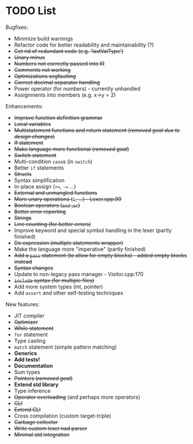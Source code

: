 #  TODO List

Bugfixes:
- Minimize build warnings
- Refactor code for better readability and maintainability (?)
- ~~Get rid of redundant code (e.g. 'lastValType')~~
- ~~Unary minus~~
- ~~Numbers not correctly passed into IR~~
- ~~Comments not working~~
- ~~Optimizations segfaulting~~
- ~~Correct decimal separator handling~~
- Power operator (for numbers) - currently unhandled
- Assignments into members (e.g. x->y = 2)



Enhancements:
- ~~Improve function definition grammar~~
- ~~Local variables~~
- ~~Multistatement functions and return statement (_removed goal due to design changes_)~~
- ~~If statement~~
- ~~Make language more functional (_removed goal_)~~
- ~~Switch statement~~
- Multi-condition `case`s (in `switch`)
- Better `if` statements
- ~~Structs~~
- Syntax simplification
- In-place assign (`+=`, `-=` ...)
- ~~External and unmangled functions~~
- ~~More unary operations (`!`, ...) - Lexer.cpp:99~~
- ~~Boolean operators (`and` ,`or`)~~
- ~~Better error reporting~~
- ~~Strings~~
- ~~Line counting (for better errors)~~
- Improve keyword and special symbol handling in the lexer (partly finished)
- ~~Do expression (multiple statements wrapper)~~
- Make the language more "imperative" (partly finished)
- ~~Add a `pass` statement (to allow for empty blocks) - added empty blocks instead~~
- ~~Syntax changes~~
- Update to non-legacy pass manager - Visitor.cpp:170
- ~~`include` syntax (for multiple files)~~
- Add more system types (int, pointer)
- Add `assert` and other self-testing techniques



New features:
- JIT compiler
- ~~Optimizer~~
- ~~While statement~~
- `for` statement
- Type casting
- `match` statement (simple pattern matching)
- **Generics**
- **Add tests!**
- __Documentation__
- Sum types
- ~~Pointers (_removed goal_)~~
- __Extend std library__
- Type inference
- ~~Operator overloading~~ (and perhaps more operators)
- ~~CLI~~
- ~~Extend CLI~~
- Cross compilation (custom target-triple)
- ~~Garbage collector~~
- ~~Write custom lexer nad parser~~
- ~~Minimal std integration~~
